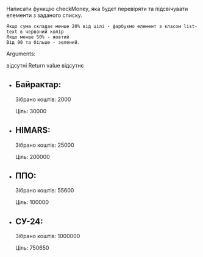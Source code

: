 <!-- DOM -->

Написати функцію checkMoney, яка будет перевіряти та підсвічувати елементи з заданого списку.

    Якщо сума складає менше 20% від цілі - фарбуємо елемент з класом list-text в червоний колір
    Якщо менше 50% - жовтий
    Від 90 та більше - зелений.

Arguments:

відсутні
Return value
відсутнє

<ul class="list">
  <li class="list__item">
    <h2 class="list__title">Байрактар:</h2>
    <p class="list__text">
      Зібрано коштів: <span class="list__value">2000</span>
    </p>
    <p class="list__goal">Ціль: <span class="list__goal-value"> 30000</span></p>
  </li>
  <li class="list__item">
    <h2 class="list__title">HIMARS:</h2>
    <p class="list__text">
      Зібрано коштів: <span class="list__value">25000</span>
    </p>
    <p class="list__goal">
      Ціль: <span class="list__goal-value"> 200000</span>
    </p>
  </li>
  <li class="list__item">
    <h2 class="list__title">ППО:</h2>
    <p class="list__text">
      Зібрано коштів: <span class="list__value">55600</span>
    </p>
    <p class="list__goal">
      Ціль: <span class="list__goal-value"> 100000</span>
    </p>
  </li>
  <li class="list__item">
    <h2 class="list__title">СУ-24:</h2>
    <p class="list__text">
      Зібрано коштів: <span class="list__value">1000000</span>
    </p>
    <p class="list__goal">
      Ціль: <span class="list__goal-value"> 750650</span>
    </p>
  </li>
</ul>
